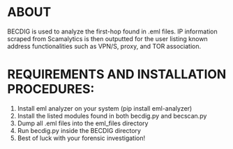 # ABOUT

BECDIG is used to analyze the first-hop found in .eml files. IP information scraped from Scamalytics is then outputted for the user listing known address functionalities such as VPN/S, proxy, and TOR association.

# REQUIREMENTS AND INSTALLATION PROCEDURES:
1. Install eml analyzer on your system (pip install eml-analyzer)
2. Install the listed modules found in both becdig.py and becscan.py
3. Dump all .eml files into the eml_files directory
4. Run becdig.py inside the BECDIG directory
5. Best of luck with your forensic investigation!